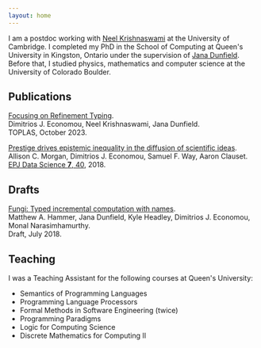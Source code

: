 ```yaml
---
layout: home
---
```


I am a postdoc
working with [Neel Krishnaswami](https://www.cl.cam.ac.uk/~nk480/)
at the University of Cambridge.
I completed my PhD in the School of Computing at Queen's University in Kingston, Ontario
under the supervision of [Jana Dunfield](https://research.cs.queensu.ca/home/jana/).
Before that, I studied physics, mathematics and computer science at the University of Colorado Boulder.

## Publications

[Focusing on Refinement Typing](https://dl.acm.org/doi/10.1145/3610408).\
Dimitrios J. Economou, Neel Krishnaswami, Jana Dunfield.\
TOPLAS, October 2023.

[Prestige drives epistemic inequality in the diffusion of scientific ideas](https://arxiv.org/abs/1805.09966).\
Allison C. Morgan, Dimitrios J. Economou, Samuel F. Way, Aaron Clauset.\
[EPJ Data Science **7**, 40](https://epjdatascience.springeropen.com/articles/10.1140/epjds/s13688-018-0166-4), 2018.

## Drafts

[Fungi: Typed incremental computation with names](https://arxiv.org/abs/1808.07826).\
Matthew A. Hammer, Jana Dunfield, Kyle Headley, Dimitrios J. Economou, Monal Narasimhamurthy.\
Draft, July 2018.

## Teaching

I was a Teaching Assistant for the following courses at Queen's University:
- Semantics of Programming Languages
- Programming Language Processors
- Formal Methods in Software Engineering (twice)
- Programming Paradigms
- Logic for Computing Science
- Discrete Mathematics for Computing II

